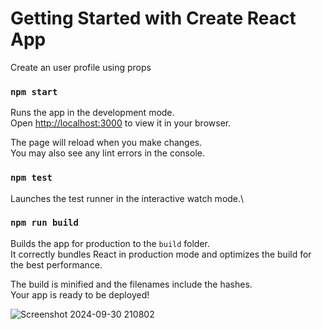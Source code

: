 # Getting Started with Create React App

Create an user profile using props

### `npm start`

Runs the app in the development mode.\
Open [http://localhost:3000](http://localhost:3000) to view it in your browser.

The page will reload when you make changes.\
You may also see any lint errors in the console.

### `npm test`

Launches the test runner in the interactive watch mode.\

### `npm run build`

Builds the app for production to the `build` folder.\
It correctly bundles React in production mode and optimizes the build for the best performance.

The build is minified and the filenames include the hashes.\
Your app is ready to be deployed!

![Screenshot 2024-09-30 210802](https://github.com/user-attachments/assets/83ff0c4f-4cdf-4a08-8b92-78852fa77330)


